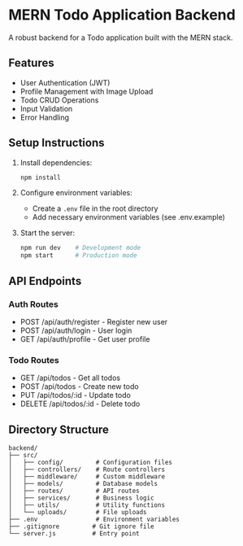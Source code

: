 # MERN Todo Application Backend

A robust backend for a Todo application built with the MERN stack.

## Features

- User Authentication (JWT)
- Profile Management with Image Upload
- Todo CRUD Operations
- Input Validation
- Error Handling

## Setup Instructions

1. Install dependencies:
   ```bash
   npm install
   ```

2. Configure environment variables:
   - Create a `.env` file in the root directory
   - Add necessary environment variables (see .env.example)

3. Start the server:
   ```bash
   npm run dev    # Development mode
   npm start      # Production mode
   ```

## API Endpoints

### Auth Routes
- POST /api/auth/register - Register new user
- POST /api/auth/login - User login
- GET /api/auth/profile - Get user profile

### Todo Routes
- GET /api/todos - Get all todos
- POST /api/todos - Create new todo
- PUT /api/todos/:id - Update todo
- DELETE /api/todos/:id - Delete todo

## Directory Structure

```
backend/
├── src/
│   ├── config/         # Configuration files
│   ├── controllers/    # Route controllers
│   ├── middleware/     # Custom middleware
│   ├── models/         # Database models
│   ├── routes/         # API routes
│   ├── services/       # Business logic
│   ├── utils/          # Utility functions
│   └── uploads/        # File uploads
├── .env                # Environment variables
├── .gitignore         # Git ignore file
└── server.js          # Entry point
```